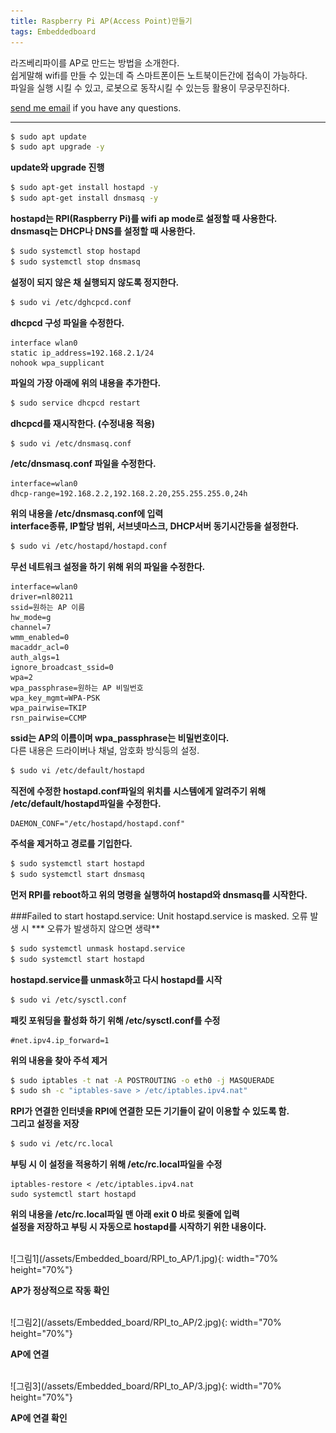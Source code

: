 ```yaml
---
title: Raspberry Pi AP(Access Point)만들기
tags: Embeddedboard
---
```


라즈베리파이를 AP로 만드는 방법을 소개한다.  
쉽게말해 wifi를 만들 수 있는데 즉 스마트폰이든 노트북이든간에 접속이 가능하다.  
파일을 실행 시킬 수 있고, 로봇으로 동작시킬 수 있는등 활용이 무궁무진하다.    

[send me email](mailto:jewel7492@gmail.com) if you have any questions.

<!--more-->

---

```bash
$ sudo apt update
$ sudo apt upgrade -y
```
**update와 upgrade 진행**  

```bash
$ sudo apt-get install hostapd -y
$ sudo apt-get install dnsmasq -y
```
**hostapd는 RPI(Raspberry Pi)를 wifi ap mode로 설정할 때 사용한다.**  
**dnsmasq는 DHCP나 DNS를 설정할 때 사용한다.**  

```bash
$ sudo systemctl stop hostapd
$ sudo systemctl stop dnsmasq
```
**설정이 되지 않은 채 실행되지 않도록 정지한다.**  

```bash
$ sudo vi /etc/dghcpcd.conf
```
**dhcpcd 구성 파일을 수정한다.**  

```
interface wlan0
static ip_address=192.168.2.1/24
nohook wpa_supplicant
```
**파일의 가장 아래에 위의 내용을 추가한다.**  

```bash
$ sudo service dhcpcd restart
```
**dhcpcd를 재시작한다. (수정내용 적용)**  

```bash
$ sudo vi /etc/dnsmasq.conf
```
**/etc/dnsmasq.conf 파일을 수정한다.**  

```
interface=wlan0
dhcp-range=192.168.2.2,192.168.2.20,255.255.255.0,24h
```
**위의 내용을 /etc/dnsmasq.conf에 입력**  
**interface종류, IP할당 범위, 서브넷마스크, DHCP서버 동기시간등을 설정한다.**  

```bash
$ sudo vi /etc/hostapd/hostapd.conf
```
**무선 네트워크 설정을 하기 위해 위의 파일을 수정한다.**  

```
interface=wlan0
driver=nl80211
ssid=원하는 AP 이름
hw_mode=g
channel=7
wmm_enabled=0
macaddr_acl=0
auth_algs=1
ignore_broadcast_ssid=0
wpa=2
wpa_passphrase=원하는 AP 비밀번호
wpa_key_mgmt=WPA-PSK
wpa_pairwise=TKIP
rsn_pairwise=CCMP
```
**ssid는 AP의 이름이며 wpa_passphrase는 비밀번호이다.**  
다른 내용은 드라이버나 채널, 암호화 방식등의 설정.  

```bash
$ sudo vi /etc/default/hostapd
```
**직전에 수정한 hostapd.conf파일의 위치를 시스템에게 알려주기 위해 /etc/default/hostapd파일을 수정한다.**  

```
DAEMON_CONF="/etc/hostapd/hostapd.conf"
```
**주석을 제거하고 경로를 기입한다.**  

```bash
$ sudo systemctl start hostapd
$ sudo systemctl start dnsmasq
```
**먼저 RPI를 reboot하고 위의 명령을 실행하여 hostapd와 dnsmasq를 시작한다.**  

###Failed to start hostapd.service: Unit hostapd.service is masked. 오류 발생 시
*** 오류가 발생하지 않으면 생략**  
```bash
$ sudo systemctl unmask hostapd.service
$ sudo systemctl start hostapd
```
**hostapd.service를 unmask하고 다시 hostapd를 시작**  

```bash
$ sudo vi /etc/sysctl.conf
```
**패킷 포워딩을 활성화 하기 위해 /etc/sysctl.conf를 수정**  

```
#net.ipv4.ip_forward=1
```
**위의 내용을 찾아 주석 제거**  

```bash
$ sudo iptables -t nat -A POSTROUTING -o eth0 -j MASQUERADE
$ sudo sh -c "iptables-save > /etc/iptables.ipv4.nat"
```
**RPI가 연결한 인터넷을 RPI에 연결한 모든 기기들이 같이 이용할 수 있도록 함.**  
**그리고 설정을 저장**  

```bash
$ sudo vi /etc/rc.local
```
**부팅 시 이 설정을 적용하기 위해 /etc/rc.local파일을 수정**  

```
iptables-restore < /etc/iptables.ipv4.nat
sudo systemctl start hostapd
```
**위의 내용을 /etc/rc.local파일 맨 아래 exit 0 바로 윗줄에 입력**  
**설정을 저장하고 부팅 시 자동으로 hostapd를 시작하기 위한 내용이다.**  

<br />
![그림1](/assets/Embedded_board/RPI_to_AP/1.jpg){: width="70% height="70%"}  

**AP가 정상적으로 작동 확인**  

<br />
![그림2](/assets/Embedded_board/RPI_to_AP/2.jpg){: width="70% height="70%"}    

**AP에 연결**    

<br />
![그림3](/assets/Embedded_board/RPI_to_AP/3.jpg){: width="70% height="70%"}   

**AP에 연결 확인**  